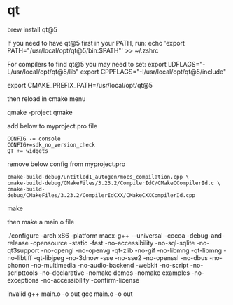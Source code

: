 # qt

brew install qt@5

If you need to have qt@5 first in your PATH, run:
  echo 'export PATH="/usr/local/opt/qt@5/bin:$PATH"' >> ~/.zshrc

For compilers to find qt@5 you may need to set:
  export LDFLAGS="-L/usr/local/opt/qt@5/lib"
  export CPPFLAGS="-I/usr/local/opt/qt@5/include"


export CMAKE_PREFIX_PATH=/usr/local/opt/qt@5


then reload in cmake menu


qmake -project
qmake


add below to myproject.pro file

```
CONFIG -= console
CONFIG+=sdk_no_version_check
QT += widgets
```

remove below config from myproject.pro

```
cmake-build-debug/untitled1_autogen/mocs_compilation.cpp \
cmake-build-debug/CMakeFiles/3.23.2/CompilerIdC/CMakeCCompilerId.c \
cmake-build-debug/CMakeFiles/3.23.2/CompilerIdCXX/CMakeCXXCompilerId.cpp
```



make


then make a main.o file



./configure -arch x86 -platform macx-g++ --universal -cocoa -debug-and-release -opensource -static -fast -no-accessibility -no-sql-sqlite -no-qt3support -no-opengl -no-openvg -qt-zlib -no-gif -no-libmng -qt-libmng -no-libtiff -qt-libjpeg -no-3dnow -sse -no-sse2 -no-openssl -no-dbus -no-phonon -no-multimedia -no-audio-backend -webkit -no-script -no-scripttools -no-declarative -nomake demos -nomake examples -no-exceptions -no-accessibility -confirm-license


invalid
g++ main.o -o out
gcc main.o -o out
